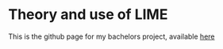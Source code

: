 # Theory and use of LIME

This is the github page for my bachelors project, available [here](pdf/Theory-and-use-of-LIME.pdf)
